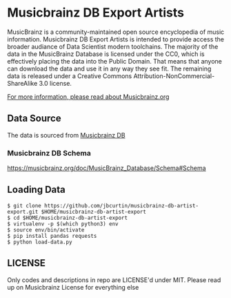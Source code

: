 # Musicbrainz DB Export Artists

MusicBrainz is a community-maintained open source encyclopedia of music information. Musicbrainz DB Export Artists is intended to provide access the broader audiance of Data Scientist modern toolchains. The majority of the data in the MusicBrainz Database is licensed under the CC0, which is effectively placing the data into the Public Domain. That means that anyone can download the data and use it in any way they see fit. The remaining data is released under a Creative Commons Attribution-NonCommercial-ShareAlike 3.0 license.

[For more information, please read about Musicbrainz.org](https://musicbrainz.org/doc/About)

## Data Source
The data is sourced from [Musicbrainz DB](https://musicbrainz.org/)

### Musicbrainz DB Schema
https://musicbrainz.org/doc/MusicBrainz_Database/Schema#Schema

## Loading Data

```
$ git clone https://github.com/jbcurtin/musicbrainz-db-artist-export.git $HOME/musicbrainz-db-artist-export
$ cd $HOME/musicbrainz-db-artist-export
$ virtualenv -p $(which python3) env
$ source env/bin/activate
$ pip install pandas requests
$ python load-data.py
```

## LICENSE
Only codes and descriptions in repo are LICENSE'd under MIT. Please read up on Musicbrainz License for everything else
